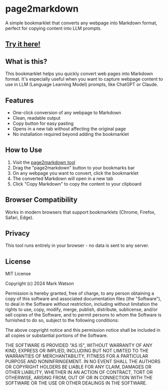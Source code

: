 # page2markdown

A simple bookmarklet that converts any webpage into Markdown format, perfect for copying content into LLM prompts.

## [Try it here!](https://mkwatson.github.io/page2markdown/)

## What is this?

This bookmarklet helps you quickly convert web pages into Markdown format. It's especially useful when you want to capture webpage content to use in LLM (Language Learning Model) prompts, like ChatGPT or Claude.

## Features

- One-click conversion of any webpage to Markdown
- Clean, readable output
- Copy button for easy pasting
- Opens in a new tab without affecting the original page
- No installation required beyond adding the bookmarklet

## How to Use

1. Visit the [page2markdown tool](https://mkwatson.github.io/page2markdown/)
2. Drag the "page2markdown" button to your bookmarks bar
3. On any webpage you want to convert, click the bookmarklet
4. The converted Markdown will open in a new tab
5. Click "Copy Markdown" to copy the content to your clipboard

## Browser Compatibility

Works in modern browsers that support bookmarklets (Chrome, Firefox, Safari, Edge).

## Privacy

This tool runs entirely in your browser - no data is sent to any server.

## License

MIT License

Copyright (c) 2024 Mark Watson

Permission is hereby granted, free of charge, to any person obtaining a copy
of this software and associated documentation files (the "Software"), to deal
in the Software without restriction, including without limitation the rights
to use, copy, modify, merge, publish, distribute, sublicense, and/or sell
copies of the Software, and to permit persons to whom the Software is
furnished to do so, subject to the following conditions:

The above copyright notice and this permission notice shall be included in all
copies or substantial portions of the Software.

THE SOFTWARE IS PROVIDED "AS IS", WITHOUT WARRANTY OF ANY KIND, EXPRESS OR
IMPLIED, INCLUDING BUT NOT LIMITED TO THE WARRANTIES OF MERCHANTABILITY,
FITNESS FOR A PARTICULAR PURPOSE AND NONINFRINGEMENT. IN NO EVENT SHALL THE
AUTHORS OR COPYRIGHT HOLDERS BE LIABLE FOR ANY CLAIM, DAMAGES OR OTHER
LIABILITY, WHETHER IN AN ACTION OF CONTRACT, TORT OR OTHERWISE, ARISING FROM,
OUT OF OR IN CONNECTION WITH THE SOFTWARE OR THE USE OR OTHER DEALINGS IN THE
SOFTWARE.